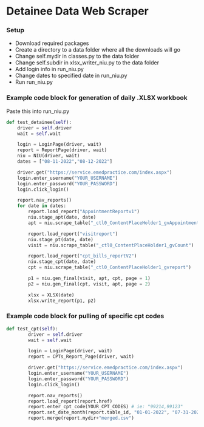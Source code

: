 # Detainee Data Web Scraper

### Setup
+ Download required packages
+ Create a directory to a data folder where all the downloads will go
+ Change self.mydir in classes.py to the data folder
+ Change self.subdir in xlsx_writer_niu.py to the data folder
+ Add login info in run_niu.py
+ Change dates to specified date in run_niu.py
+ Run run_niu.py

### Example code block for generation of daily .XLSX workbook
Paste this into run_niu.py
```python
def test_detainee(self):
    driver = self.driver
    wait = self.wait

    login = LoginPage(driver, wait)
    report = ReportPage(driver, wait)
    niu = NIU(driver, wait)
    dates = ["08-11-2022","08-12-2022"]

    driver.get("https://service.emedpractice.com/index.aspx")
    login.enter_username("YOUR_USERNAME")
    login.enter_password("YOUR_PASSWORD")
    login.click_login()

    report.nav_reports()
    for date in dates:
        report.load_report("AppointmentReportv1")
        niu.stage_apt(date, date)
        apt = niu.scrape_table("_ctl0_ContentPlaceHolder1_gvAppointments")

        report.load_report("visitreport")
        niu.stage_pt(date, date)
        visit = niu.scrape_table("_ctl0_ContentPlaceHolder1_gvCount")

        report.load_report("cpt_bills_reportV2")
        niu.stage_cpt(date, date)
        cpt = niu.scrape_table("_ctl0_ContentPlaceHolder1_gvreport")

        p1 = niu.gen_final(visit, apt, cpt, page = 1)
        p2 = niu.gen_final(cpt, visit, apt, page = 2)

        xlsx = XLSX(date)
        xlsx.write_report(p1, p2)
```

### Example code block for pulling of specific cpt codes
```python
def test_cpt(self):
        driver = self.driver
        wait = self.wait

        login = LoginPage(driver, wait)
        report = CPTs_Report_Page(driver, wait)

        driver.get("https://service.emedpractice.com/index.aspx")
        login.enter_username("YOUR_USERNAME")
        login.enter_password("YOUR_PASSWORD")
        login.click_login()

        report.nav_reports()
        report.load_report(report.href)
        report.enter_cpt_code(YOUR_CPT_CODES) # ie: "99214,99123"
        report.set_date_month(report.table_id, "01-01-2022", "07-31-2022")
        report.merge(report.mydir+"merged.csv")
```        
